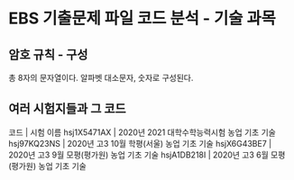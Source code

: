 # EBS 기출문제 파일 코드 분석 - 기술 과목
## 암호 규칙 - 구성
총 8자의 문자열이다.
알파벳 대소문자, 숫자로 구성된다.
## 여러 시험지들과 그 코드
코드      	| 시험 이름
hsj1X5471AX	| 2020년 2021 대학수학능력시험 농업 기초 기술
hsj97KQ23NS	| 2020년 고3 10월 학평(서울) 농업 기초 기술
hsjX6G43BE7	| 2020년 고3 9월 모평(평가원) 농업 기초 기술
hsjA1DB218I	| 2020년 고3 6월 모평(평가원) 농업 기초 기술
